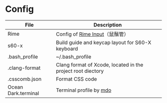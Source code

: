 # Config

| File | Description |
| ---- | ----------- |
| Rime | Config of [Rime Input][1]（鼠鬚管） |
| s60-x | Build guide and keycap layout for S60-X keyboard |
| .bash_profile | ~/.bash_profile |
| .clang-format | Clang format of Xcode, located in the project root diectory |
| .csscomb.json | Format CSS code |
| Ocean Dark.terminal | Terminal profile by [mdo][2] |

[1]: https://github.com/rime/squirrel
[2]: https://github.com/mdo/ocean-terminal
